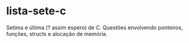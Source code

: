 # lista-sete-c
Setima e última (? assim espero) de C. Questões envolvendo ponteiros, funções, structs e alocação de memória.
